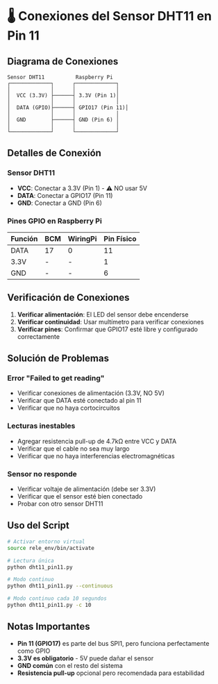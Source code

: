# 🌡️ Conexiones del Sensor DHT11 en Pin 11

## Diagrama de Conexiones

```
Sensor DHT11          Raspberry Pi
┌─────────────┐      ┌─────────────┐
│             │      │             │
│  VCC (3.3V) ├──────┤ 3.3V (Pin 1)│
│             │      │             │
│  DATA (GPIO)├──────┤ GPIO17 (Pin 11)│
│             │      │             │
│  GND        ├──────┤ GND (Pin 6) │
│             │      │             │
└─────────────┘      └─────────────┘
```

## Detalles de Conexión

### Sensor DHT11

- **VCC**: Conectar a 3.3V (Pin 1) - ⚠️ NO usar 5V
- **DATA**: Conectar a GPIO17 (Pin 11)
- **GND**: Conectar a GND (Pin 6)

### Pines GPIO en Raspberry Pi

| Función | BCM | WiringPi | Pin Físico |
| ------- | --- | -------- | ---------- |
| DATA    | 17  | 0        | 11         |
| 3.3V    | -   | -        | 1          |
| GND     | -   | -        | 6          |

## Verificación de Conexiones

1. **Verificar alimentación**: El LED del sensor debe encenderse
2. **Verificar continuidad**: Usar multímetro para verificar conexiones
3. **Verificar pines**: Confirmar que GPIO17 esté libre y configurado correctamente

## Solución de Problemas

### Error "Failed to get reading"

- Verificar conexiones de alimentación (3.3V, NO 5V)
- Verificar que DATA esté conectado al pin 11
- Verificar que no haya cortocircuitos

### Lecturas inestables

- Agregar resistencia pull-up de 4.7kΩ entre VCC y DATA
- Verificar que el cable no sea muy largo
- Verificar que no haya interferencias electromagnéticas

### Sensor no responde

- Verificar voltaje de alimentación (debe ser 3.3V)
- Verificar que el sensor esté bien conectado
- Probar con otro sensor DHT11

## Uso del Script

```bash
# Activar entorno virtual
source rele_env/bin/activate

# Lectura única
python dht11_pin11.py

# Modo continuo
python dht11_pin11.py --continuous

# Modo continuo cada 10 segundos
python dht11_pin11.py -c 10
```

## Notas Importantes

- **Pin 11 (GPIO17)** es parte del bus SPI1, pero funciona perfectamente como GPIO
- **3.3V es obligatorio** - 5V puede dañar el sensor
- **GND común** con el resto del sistema
- **Resistencia pull-up** opcional pero recomendada para estabilidad
